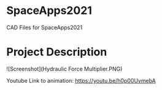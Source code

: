 # SpaceApps2021
CAD Files for SpaceApps2021

# Project Description

![Screenshot](Hydraulic Force Multiplier.PNG)

Youtube Link to animation:
https://youtu.be/h0p00UvmebA
